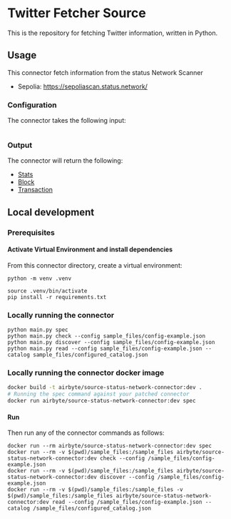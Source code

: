 # Twitter Fetcher Source

This is the repository for fetching Twitter information, written in Python.

## Usage

This connector fetch information from the status Network Scanner
- Sepolia: https://sepoliascan.status.network/

### Configuration

The connector takes the following input:

```yaml
```

### Output

The connector will return the following:
* [Stats](./source_status_network/schemas/stats.json)
* [Block](./source_status_network/schemas/blocks.json)
* [Transaction](./source_status_network/schemas/transactions.json)

## Local development

### Prerequisites

#### Activate Virtual Environment and install dependencies
From this connector directory, create a virtual environment:
```
python -m venv .venv
```
```
source .venv/bin/activate
pip install -r requirements.txt
```

### Locally running the connector
```
python main.py spec
python main.py check --config sample_files/config-example.json
python main.py discover --config sample_files/config-example.json
python main.py read --config sample_files/config-example.json --catalog sample_files/configured_catalog.json
```

### Locally running the connector docker image

```bash
docker build -t airbyte/source-status-network-connector:dev .
# Running the spec command against your patched connector
docker run airbyte/source-status-network-connector:dev spec
````

#### Run
Then run any of the connector commands as follows:
```
docker run --rm airbyte/source-status-network-connector:dev spec
docker run --rm -v $(pwd)/sample_files:/sample_files airbyte/source-status-network-connector:dev check --config /sample_files/config-example.json
docker run --rm -v $(pwd)/sample_files:/sample_files airbyte/source-status-network-connector:dev discover --config /sample_files/config-example.json
docker run --rm -v $(pwd)/sample_files:/sample_files -v $(pwd)/sample_files:/sample_files airbyte/source-status-network-connector:dev read --config /sample_files/config-example.json --catalog /sample_files/configured_catalog.json
```
